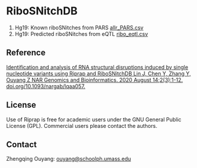 # RiboSNitchDB
1. Hg19: Known riboSNitches from PARS [allr_PARS.csv](https://github.com/yancychy/RiboSNitchDB/blob/master/allr_PARS.csv)
2. Hg19: Predicted riboSNitches from eQTL [ribo_eqtl.csv](https://github.com/yancychy/RiboSNitchDB/blob/master/ribo_eqtl.csv)

## Reference
[Identification and analysis of RNA structural disruptions induced by single nucleotide variants using Riprap and RiboSNitchDB
Lin J, Chen Y, Zhang Y, Ouyang Z
NAR Genomics and Bioinformatics. 2020 August 14;2(3):1-12. doi.org/10.1093/nargab/lqaa057.
](https://academic.oup.com/nargab/article/2/3/lqaa057/5892759)

## License
Use of Riprap is free for academic users under the GNU General Public License (GPL). Commercial users please contact the authors.

## Contact
Zhengqing Ouyang: ouyang@schoolph.umass.edu
